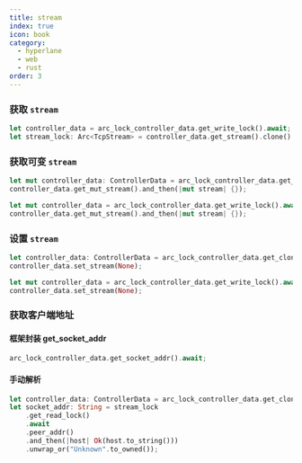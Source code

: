 ```yaml
---
title: stream
index: true
icon: book
category:
  - hyperlane
  - web
  - rust
order: 3
---
```


### 获取 `stream`

```rust
let controller_data = arc_lock_controller_data.get_write_lock().await;
let stream_lock: Arc<TcpStream> = controller_data.get_stream().clone().unwrap();
```

### 获取可变 `stream`

```rust
let mut controller_data: ControllerData = arc_lock_controller_data.get_clone().await;
controller_data.get_mut_stream().and_then(|mut stream| {});
```

```rust
let mut controller_data = arc_lock_controller_data.get_write_lock().await;
controller_data.get_mut_stream().and_then(|mut stream| {});
```

### 设置 `stream`

```rust
let controller_data: ControllerData = arc_lock_controller_data.get_clone().await;
controller_data.set_stream(None);
```

```rust
let mut controller_data = arc_lock_controller_data.get_write_lock().await;
controller_data.set_stream(None);
```

### 获取客户端地址

#### 框架封装 get_socket_addr

```rust
arc_lock_controller_data.get_socket_addr().await;
```

#### 手动解析

```rust
let controller_data: ControllerData = arc_lock_controller_data.get_clone().await;
let socket_addr: String = stream_lock
    .get_read_lock()
    .await
    .peer_addr()
    .and_then(|host| Ok(host.to_string()))
    .unwrap_or("Unknown".to_owned());
```

<Bottom />
